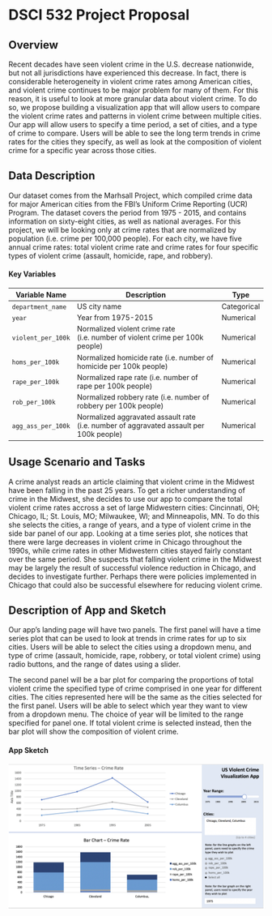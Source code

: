DSCI 532 Project Proposal
================

## Overview

Recent decades have seen violent crime in the U.S. decrease nationwide,
but not all jurisdictions have experienced this decrease. In fact, there
is considerable heterogeneity in violent crime rates among American
cities, and violent crime continues to be major problem for many of
them. For this reason, it is useful to look at more granular data about
violent crime. To do so, we propose building a visualization app that
will allow users to compare the violent crime rates and patterns in
violent crime between multiple cities. Our app will allow users to
specify a time period, a set of cities, and a type of crime to compare.
Users will be able to see the long term trends in crime rates for the
cities they specify, as well as look at the composition of violent crime
for a specific year across those cities.

## Data Description

Our dataset comes from the Marhsall Project, which compiled crime data
for major American cities from the FBI’s Uniform Crime Reporting (UCR)
Program. The dataset covers the period from 1975 - 2015, and contains
information on sixty-eight cities, as well as national averages. For
this project, we will be looking only at crime rates that are normalized
by population (i.e. crime per 100,000 people). For each city, we have
five annual crime rates: total violent crime rate and crime rates for
four specific types of violent crime (assault, homicide, rape, and
robbery).

#### Key Variables

| Variable Name      | Description                                                                            | Type        |
| ------------------ | -------------------------------------------------------------------------------------- | ----------- |
| `department_name`  | US city name                                                                           | Categorical |
| `year`             | Year from 1975-2015                                                                    | Numerical   |
| `violent_per_100k` | Normalized violent crime rate (i.e. number of violent crime per 100k people)           | Numerical   |
| `homs_per_100k`    | Normalized homicide rate (i.e. number of homicide per 100k people)                     | Numerical   |
| `rape_per_100k`    | Normalized rape rate (i.e. number of rape per 100k people)                             | Numerical   |
| `rob_per_100k`     | Normalized robbery rate (i.e. number of robbery per 100k people)                       | Numerical   |
| `agg_ass_per_100k` | Normalized aggravated assault rate (i.e. number of aggravated assault per 100k people) | Numerical   |

## Usage Scenario and Tasks

A crime analyst reads an article claiming that violent crime in the
Midwest have been falling in the past 25 years. To get a richer
understanding of crime in the Midwest, she decides to use our app to
compare the total violent crime rates accross a set of large Midwestern
cities: Cincinnati, OH; Chicago, IL; St. Louis, MO; Milwaukee, WI; and
Minneapolis, MN. To do this she selects the cities, a range of years,
and a type of violent crime in the side bar panel of our app. Looking at
a time series plot, she notices that there were large decreases in
violent crime in Chicago throughout the 1990s, while crime rates in
other Midwestern cities stayed fairly constant over the same period. She
suspects that falling violent crime in the Midwest may be largely the
result of successful violence reduction in Chicago, and decides to
investigate further. Perhaps there were policies implemented in Chicago
that could also be successful elsewhere for reducing violent crime.

## Description of App and Sketch

Our app’s landing page will have two panels. The first panel will have a
time series plot that can be used to look at trends in crime rates for
up to six cities. Users will be able to select the cities using a
dropdown menu, and type of crime (assault, homicide, rape, robbery, or
total violent crime) using radio buttons, and the range of dates using a
slider.

The second panel will be a bar plot for comparing the proportions of
total violent crime the specified type of crime comprised in one year
for different cities. The cities represented here will be the same as
the cities selected for the first panel. Users will be able to select
which year they want to view from a dropdown menu. The choice of year
will be limited to the range specified for panel one. If total violent
crime is selected instead, then the bar plot will show the composition
of violent crime.

#### App Sketch

![image](../img/AppSketch.png)
